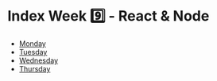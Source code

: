 # Index Week 9️⃣ - React & Node

- [Monday](./READMEm.md)
- [Tuesday](./tuesday/)
- [Wednesday](./wednesday/)
- [Thursday](./thursday/)
